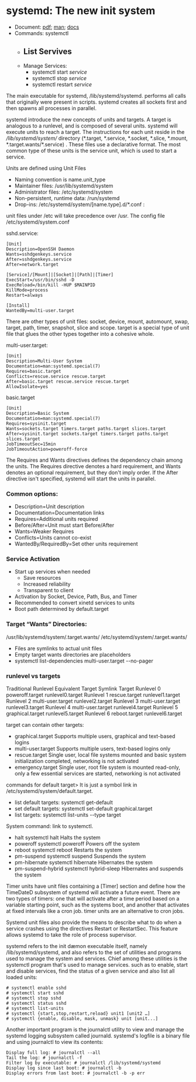 # systemd: The new init system
-  Document: [pdf](http://0pointer.de/public/systemd-ebook-psankar.pdf); [man](https://fedoraproject.org/wiki/Systemd); [docs](http://0pointer.de/blog/projects/systemd-docs.html)
- Commands: systemctl
   - List Servives
       - 
   - Manage Services:
       - systemctl start _service_
       - systemctl stop _service_
       - systemctl restart _service_


The main executable for systemd, /lib/systemd/systemd. performs all calls that originally were present in scripts. systemd creates all sockets first and then spawns all processes in parallel.

systemd introduce the new concepts of units and targets. A target is analogous to a runlevel, and is composed of several units. systemd will execute units to reach a target. The instructions for each unit reside in the */lib/systemd/system/* directory (\*.target, \*.service, \*.socket, \*.slice, \*.mount, \*.target.wants/\*.service) . These files use a declarative format. The most common type of these units is the service unit, which is used to start a service. 

Units are defined using Unit Files
- Naming convention is name.unit_type
- Maintainer files: /usr/lib/systemd/system
- Administrator files: /etc/systemd/system
- Non-persistent, runtime data: /run/systemd
- Drop-ins: /etc/systemd/system/[name.type].d/\*.conf : 

unit files under /etc will take precedence over /usr. The config file /etc/systemd/system.conf

sshd.service:
```
[Unit]
Description=OpenSSH Daemon
Wants=sshdgenkeys.service
After=sshdgenkeys.service
After=network.target

[Service]/[Mount]|[Socket]|[Path]|[Timer]
ExecStart=/usr/bin/sshd -D
ExecReload=/bin/kill -HUP $MAINPID
KillMode=process
Restart=always

[Install]
WantedBy=multi-user.target
```

There are other types of unit files: socket, device, mount, automount, swap, target, path, timer, snapshot, slice and scope.  target is a special type of unit file that glues the other types together into a cohesive whole. 

multi-user.target:
```
[Unit]
Description=Multi-User System
Documentation=man:systemd.special(7)
Requires=basic.target
Conflicts=rescue.service rescue.target
After=basic.target rescue.service rescue.target
AllowIsolate=yes
```

basic.target
```
[Unit]
Description=Basic System
Documentation=man:systemd.special(7)
Requires=sysinit.target
Wants=sockets.target timers.target paths.target slices.target
After=sysinit.target sockets.target timers.target paths.target slices.target
JobTimeoutSec=15min
JobTimeoutAction=poweroff-force
```

The Requires and Wants directives defines the dependency chain among the units. The Requires directive denotes a hard requirement, and Wants denotes an optional requirement, but they don't imply order. If the After directive isn't specified, systemd will start the units in parallel.

### Common options:
- Description=Unit description
- Documentation=Documentation links
- Requires=Additional units required
- Before/After=Unit must start Before/After
- Wants=Weaker Requires
- Conflicts=Units cannot co-exist
- WantedBy/RequiredBy=Set other units requirement

### Service Activation
- Start up services when needed
    - Save resources
    - Increased reliability
    - Transparent to client
- Activation by Socket, Device, Path, Bus, and Timer
- Recommended to convert xinetd services to units
- Boot path determined by default.target

### Target “Wants” Directories:
/usr/lib/systemd/system/<name>.target.wants/
/etc/systemd/system/<name>.target.wants/
- Files are symlinks to actual unit files
- Empty target wants directories are placeholders
- systemctl list-dependencies multi-user.target --no-pager

### runlevel vs targets
Traditional Runlevel Equivalent Target Symlink Target
Runlevel 0 poweroff.target runlevel0.target
Runlevel 1 rescue.target runlevel1.target
Runlevel 2 multi-user.target runlevel2.target
Runlevel 3 multi-user.target runlevel3.target
Runlevel 4 multi-user.target runlevel4.target
Runlevel 5 graphical.target runlevel5.target
Runlevel 6 reboot.target runlevel6.target

target can contain other targets:
- graphical.target Supports multiple users, graphical and text-based logins
- multi-user.target Supports multiple users, text-based logins only
- rescue.target Single user, local file systems mounted and basic system initialization completed, networking is not activated
- emergency.target Single user, root file system is mounted read-only, only a few essential services are started, networking is not activated

commands for default target> It is just a symbol link in /etc/systemd/system/default.target.
- list default targets: systemctl get-default
- set default targets: systemctl set-default graphical.target
- list targets:  systemctl list-units --type target

System command: link to systemctl.
- halt systemctl halt Halts the system
- poweroff systemctl poweroff Powers off the system
- reboot systemctl reboot Restarts the system
- pm-suspend systemctl suspend Suspends the system
- pm-hibernate systemctl hibernate Hibernates the system
- pm-suspend-hybrid systemctl hybrid-sleep Hibernates and suspends the system



Timer units have unit files containing a [Timer] section and define how the TimeDateD subsystem of systemd will activate a future event. There are two types of timers: one that will activate after a time period based on a variable starting point, such as the systems boot, and another that activates at fixed intervals like a cron job. timer units are an alternative to cron jobs.

Systemd unit files also provide the means to describe what to do when a service crashes using the directives Restart or RestartSec. This feature allows systemd to take the role of process supervisor.

systemd refers to the init dæmon executable itself, namely /lib/systemd/systemd, and also refers to the set of utilities and programs used to manage the system and services. Chief among these utilities is the systemctl program that's used to manage services. such as to enable, start and disable services, find the status of a given service and also list all loaded units:
```
# systemctl enable sshd
# systemctl start sshd
# systemctl stop sshd
# systemctl status sshd
# systemctl list-units
# systemctl {start,stop,restart,reload} unit1 [unit2 …]
# systemctl {enable, disable, mask, unmask} unit [unit...]
```

Another important program is the journalctl utility to view and manage the systemd logging subsystem called journald. systemd's logfile is a binary file and using journalctl to view its contents:
```
Display full log: # journalctl --all
Tail the log: # journalctl -f
Filter log by executable: # journalctl /lib/systemd/systemd
Display log since last boot: # journalctl -b
Display errors from last boot: # journalctl -b -p err
```
